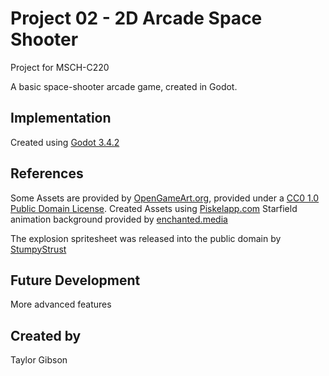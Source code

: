 # Project 02 - 2D Arcade Space Shooter

Project for MSCH-C220

A basic space-shooter arcade game, created in Godot.

## Implementation

Created using [Godot 3.4.2](https://godotengine.org/download)

## References

Some Assets are provided by [OpenGameArt.org](https://opengameart.org), provided under a [CC0 1.0 Public Domain License](https://creativecommons.org/publicdomain/zero/1.0/).
Created Assets using [Piskelapp.com](https://www.piskelapp.com/p/create/sprite)
Starfield animation background provided by [enchanted.media](https://www.enchanted.media/downloads/simple-starfield-light-speed-animations/)

The explosion spritesheet was released into the public domain by [StumpyStrust](https://opengameart.org/content/explosion-sheet)

## Future Development
More advanced features

## Created by
Taylor Gibson
